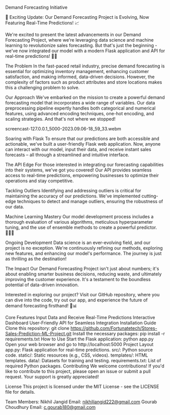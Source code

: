 Demand Forecasting Initiative




🚀 Exciting Update: Our Demand Forecasting Project is Evolving, Now Featuring Real-Time Predictions! 📈

We're excited to present the latest advancements in our Demand Forecasting Project, where we're leveraging data science and machine learning to revolutionize sales forecasting. But that's just the beginning - we've now integrated our model with a modern Flask application and API for real-time predictions! 🤖🌐

The Problem
In the fast-paced retail industry, precise demand forecasting is essential for optimizing inventory management, enhancing customer satisfaction, and making informed, data-driven decisions. However, the complexity of factors such as product attributes and store locations makes this a challenging problem to solve.

Our Approach
We've embarked on the mission to create a powerful demand forecasting model that incorporates a wide range of variables. Our data preprocessing pipeline expertly handles both categorical and numerical features, using advanced encoding techniques, one-hot encoding, and scaling strategies. And that's not where we stopped!

screencast-127.0.0.1_5000-2023.09.06-18_59_33.webm

Soaring with Flask
To ensure that our predictions are both accessible and actionable, we've built a user-friendly Flask web application. Now, anyone can interact with our model, input their data, and receive instant sales forecasts – all through a streamlined and intuitive interface.

The API Edge
For those interested in integrating our forecasting capabilities into their systems, we've got you covered! Our API provides seamless access to real-time predictions, empowering businesses to optimize their operations and stay competitive.

Tackling Outliers
Identifying and addressing outliers is critical for maintaining the accuracy of our predictions. We've implemented cutting-edge techniques to detect and manage outliers, ensuring the robustness of our data.

Machine Learning Mastery
Our model development process includes a thorough evaluation of various algorithms, meticulous hyperparameter tuning, and the use of ensemble methods to create a powerful predictor. 🧙‍♂️✨

Ongoing Development
Data science is an ever-evolving field, and our project is no exception. We're continuously refining our methods, exploring new features, and enhancing our model's performance. The journey is just as thrilling as the destination!

The Impact
Our Demand Forecasting Project isn't just about numbers; it's about enabling smarter business decisions, reducing waste, and ultimately improving the customer experience. It's a testament to the boundless potential of data-driven innovation.

Interested in exploring our project? Visit our GitHub repository, where you can dive into the code, try out our app, and experience the future of demand forecasting firsthand! 🚀📊

Core Features
Input Data and Receive Real-Time Predictions
Interactive Dashboard
User-Friendly API for Seamless Integration
Installation Guide
Clone this repository: git clone https://github.com/Fortunatetech/Stores-Sales-Prediction-ML-Project.git
Install the necessary packages: pip install -r requirements.txt
How to Use
Start the Flask application: python app.py
Open your web browser and go to http://localhost:5000
Project Layout
app.py: Flask application for real-time predictions.
src/: Python source code.
static/: Static resources (e.g., CSS, videos).
templates/: HTML templates.
data/: Datasets for training and testing.
requirements.txt: List of required Python packages.
Contributing
We welcome contributions! If you'd like to contribute to this project, please open an issue or submit a pull request. Your support is greatly appreciated!

License
This project is licensed under the MIT License - see the LICENSE file for details.

Team Members:
Nikhil Jangid
Email: nikhiljangid222@gmail.com
Gourab Choudhury
Email: c.gourab180@gmail.com
